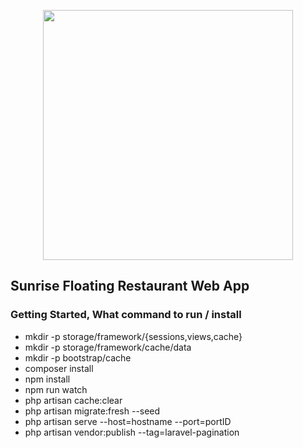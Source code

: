 <p align="center"><a href="https://laravel.com" target="_blank"><img src="https://raw.githubusercontent.com/laravel/art/master/logo-lockup/5%20SVG/2%20CMYK/1%20Full%20Color/laravel-logolockup-cmyk-red.svg" width="400"></a></p>


## Sunrise Floating Restaurant Web App

### Getting Started, What command to run / install
- mkdir -p storage/framework/{sessions,views,cache}
- mkdir -p storage/framework/cache/data
- mkdir -p bootstrap/cache
- composer install
- npm install
- npm run watch
- php artisan cache:clear
- php artisan migrate:fresh --seed
- php artisan serve --host=hostname --port=portID
- php artisan vendor:publish --tag=laravel-pagination
